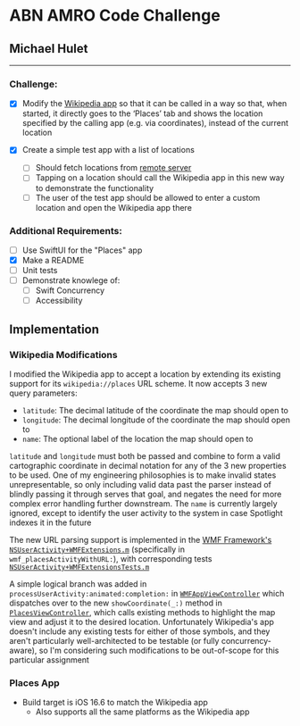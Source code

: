 # ABN AMRO Code Challenge
## Michael Hulet

---

### Challenge:

 - [x] Modify the [Wikipedia app](https://github.com/wikimedia/wikipedia-ios) so that it can be called in a way so that, when started, it directly goes to the ‘Places’ tab and shows the location specified by the calling app (e.g. via coordinates), instead of the current location

- [x] Create a simple test app with a list of locations
    - [ ] Should fetch locations from [remote server](https://raw.githubusercontent.com/abnamrocoesd/assignment-ios/main/locations.json)
    - [ ] Tapping on a location should call the Wikipedia app in this new way to
demonstrate the functionality
    - [ ] The user of the test app should be allowed to enter a custom location and open
the Wikipedia app there

### Additional Requirements:

- [ ] Use SwiftUI for the "Places" app
- [x] Make a README
- [ ] Unit tests
- [ ] Demonstrate knowlege of:
    - [ ] Swift Concurrency
    - [ ] Accessibility

## Implementation
### Wikipedia Modifications

I modified the Wikipedia app to accept a location by extending its existing support for its `wikipedia://places` URL scheme. It now accepts 3 new query parameters:

- `latitude`: The decimal latitude of the coordinate the map should open to
- `longitude`: The decimal longitude of the coordinate the map should open to
- `name`: The optional label of the location the map should open to

`latitude` and `longitude` must both be passed and combine to form a valid cartographic coordinate in decimal notation for any of the 3 new properties to be used. One of my engineering philosophies is to make invalid states unrepresentable, so only including valid data past the parser instead of blindly passing it through serves that goal, and negates the need for more complex error handling further downstream. The `name` is currently largely ignored, except to identify the user activity to the system in case Spotlight indexes it in the future

The new URL parsing support is implemented in the [WMF Framework's `NSUserActivity+WMFExtensions.m`](wikipedia-ios/Wikipedia/Code/NSUserActivity+WMFExtensions.m) (specifically in `wmf_placesActivityWithURL:`), with corresponding tests [`NSUserActivity+WMFExtensionsTests.m`](wikipedia-ios/WikipediaUnitTests/Code/NSUserActivity+WMFExtensionsTest.m)

A simple logical branch was added in `processUserActivity:animated:completion:` in [`WMFAppViewController`](wikipedia-ios/Wikipedia/Code/WMFAppViewController.m) which dispatches over to the new `showCoordinate(_:)` method in [`PlacesViewController`](wikipedia-ios/Wikipedia/Code/PlacesViewController.swift), which calls existing methods to highlight the map view and adjust it to the desired location. Unfortunately Wikipedia's app doesn't include any existing tests for either of those symbols, and they aren't particularly well-architected to be testable (or fully concurrency-aware), so I'm considering such modifications to be out-of-scope for this particular assignment

### Places App

- Build target is iOS 16.6 to match the Wikipedia app
    - Also supports all the same platforms as the Wikipedia app